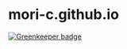 # mori-c.github.io

[![Greenkeeper badge](https://badges.greenkeeper.io/mori-c/github.io.svg?token=ea7d9455307239950022eaf00ad575ecd05c43c072904963e602687f87d670cc&ts=1555052721240)](https://greenkeeper.io/)
